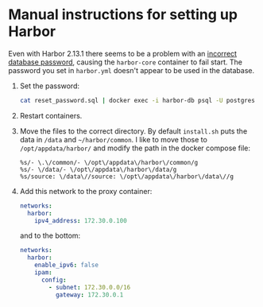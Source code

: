 # Manual instructions for setting up Harbor

Even with Harbor 2.13.1 there seems to be a problem with an [incorrect database
password](https://github.com/goharbor/harbor/issues/19653#issuecomment-1875248259),
causing the `harbor-core` container to fail start. The password you set in
`harbor.yml` doesn't appear to be used in the database.

1. Set the password:

   ```bash
   cat reset_password.sql | docker exec -i harbor-db psql -U postgres
   ```

1. Restart containers.

1. Move the files to the correct directory. By default `install.sh` puts the
   data in `/data` and `~/harbor/common`. I like to move those to
`/opt/appdata/harbor/` and modify the path in the docker compose file:

   ```text
   %s/- \.\/common/- \/opt\/appdata\/harbor\/common/g
   %s/- \/data/- \/opt\/appdata\/harbor\/data/g
   %s/source: \/data\//source: \/opt\/appdata\/harbor\/data\//g
   ```

1. Add this network to the proxy container:

   ```yaml
   networks:
     harbor:
       ipv4_address: 172.30.0.100
   ```

   and to the bottom:

   ```yaml
   networks:
     harbor:
       enable_ipv6: false
       ipam:
         config:
           - subnet: 172.30.0.0/16
             gateway: 172.30.0.1
   ```
